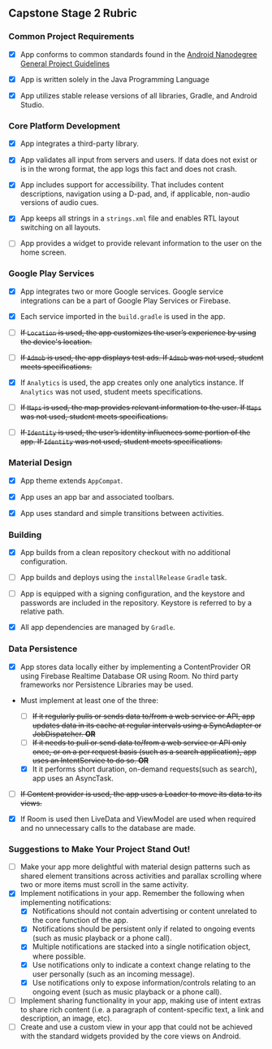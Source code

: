 
## Capstone Stage 2 Rubric

### Common Project Requirements

- [x] App conforms to common standards found in the [Android Nanodegree General Project Guidelines](http://udacity.github.io/android-nanodegree-guidelines/core.html)
- [x] App is written solely in the Java Programming Language
- [x] App utilizes stable release versions of all libraries, Gradle, and Android Studio.


### Core Platform Development

- [x] App integrates a third-party library.
- [x] App validates all input from servers and users. If data does not exist or is in the wrong format, the app logs this fact and does not crash.
- [x] App includes support for accessibility. That includes content descriptions, navigation using a D-pad, and, if applicable, non-audio versions of audio cues.
- [x] App keeps all strings in a `strings.xml` file and enables RTL layout switching on all layouts.
- [ ] App provides a widget to provide relevant information to the user on the home screen.


### Google Play Services

- [x] App integrates two or more Google services. Google service integrations can be a part of Google Play Services or Firebase.
- [x] Each service imported in the `build.gradle` is used in the app.
- [ ] ~~If `Location` is used, the app customizes the user’s experience by using the device's location.~~
- [ ] ~~If `Admob` is used, the app displays test ads. If `Admob` was not used, student meets specifications.~~
- [x] If `Analytics` is used, the app creates only one analytics instance. If `Analytics` was not used, student meets specifications.
- [ ] ~~If `Maps` is used, the map provides relevant information to the user. If `Maps` was not used, student meets specifications.~~
- [ ] ~~If `Identity` is used, the user’s identity influences some portion of the app. If `Identity` was not used, student meets specifications.~~


### Material Design

- [x] App theme extends `AppCompat`.
- [x] App uses an app bar and associated toolbars.
- [x] App uses standard and simple transitions between activities.


### Building

- [x] App builds from a clean repository checkout with no additional configuration.
- [ ] App builds and deploys using the `installRelease` `Gradle` task.
- [ ] App is equipped with a signing configuration, and the keystore and passwords are included in the repository. Keystore is referred to by a relative path.
- [x] All app dependencies are managed by `Gradle`.


### Data Persistence

- [x] App stores data locally either by implementing a ContentProvider OR using Firebase Realtime Database OR using Room. No third party frameworks nor Persistence Libraries may be used.
- Must implement at least one of the three:

    - [ ] ~~If it regularly pulls or sends data to/from a web service or API, app updates data in its cache at regular intervals using a SyncAdapter or JobDispatcher. **OR**~~
    - [ ] ~~If it needs to pull or send data to/from a web service or API only once, or on a per request basis (such as a search application), app uses an IntentService to do so. **OR**~~
    - [x] It it performs short duration, on-demand requests(such as search), app uses an AsyncTask.
- [ ] ~~If Content provider is used, the app uses a Loader to move its data to its views.~~
- [x] If Room is used then LiveData and ViewModel are used when required and no unnecessary calls to the database are made.



### Suggestions to Make Your Project Stand Out!

- [ ] Make your app more delightful with material design patterns such as shared element transitions across activities and parallax scrolling where two or more items must scroll in the same activity.
- [x] Implement notifications in your app. Remember the following when implementing notifications:
    - [x] Notifications should not contain advertising or content unrelated to the core function of the app.
    - [x] Notifications should be persistent only if related to ongoing events (such as music playback or a phone call).
    - [x] Multiple notifications are stacked into a single notification object, where possible.
    - [x] Use notifications only to indicate a context change relating to the user personally (such as an incoming message).
    - [x] Use notifications only to expose information/controls relating to an ongoing event (such as music playback or a phone call).
- [ ] Implement sharing functionality in your app, making use of intent extras to share rich content (i.e. a paragraph of content-specific text, a link and description, an image, etc).
- [ ] Create and use a custom view in your app that could not be achieved with the standard widgets provided by the core views on Android.
